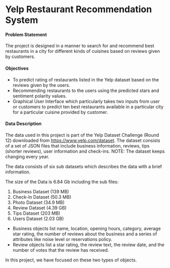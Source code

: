 # Yelp Restaurant Recommendation System

#### Problem Statement
The project is designed in a manner to search for and recommend best restaurants in a city for different kinds of cuisines based on reviews given by customers.  

#### Objectives
* To predict rating of restaurants listed in the Yelp dataset based on the reviews given by the users.
* Recommending restaurants to the users using the predicted stars and sentiment polarity values.
* Graphical User Interface which particularly takes two inputs from user or customers to predict ten best restaurants available in a particular city for a particular cuisine provided by customer.


#### Data Description 
The data used in this project is part of the Yelp Dataset Challenge (Round 12) downloaded from https://www.yelp.com/dataset. The dataset consists of a set of JSON files that include business information, reviews, tips (shorter reviews), user information and check-ins. 
NOTE: The dataset keeps changing every year.
 
The data consists of six sub datasets which describes the data with a brief information.

The size of the Data is 6.84 Gb including the sub files:
1. Business Dataset (139 MB)
2. Check-In Dataset (50.3 MB)
3. Photo Dataset (34.9 MB)
4. Review Dataset (4.39 GB) 
5. Tips Dataset (203 MB)
6. Users Dataset (2.03 GB)

* Business objects list name, location, opening hours, category, average star rating, the number of reviews about the business and a series of attributes like noise level or reservations policy.
* Review objects list a star rating, the review text, the review date, and the number of votes that the review has received.

In this project, we have focused on these two types of objects. 


